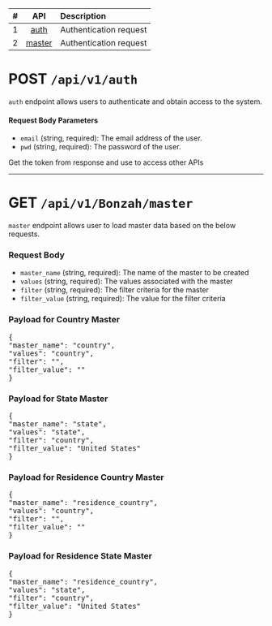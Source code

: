 |# | API | Description |
|:--:|:--:|:--|
|1|[auth](#post-apiv1auth)| Authentication request|
|2|[master](#payload-for-residence-country-master)| Authentication request|

# POST `/api/v1/auth`

`auth` endpoint allows users to authenticate and obtain access to the system.
 
#### Request Body Parameters
 
- `email` (string, required): The email address of the user.
- `pwd` (string, required): The password of the user.
 
Get the token from response and use to access other APIs
________________________________________

# GET `/api/v1/Bonzah/master`

`master` endpoint allows user to load master data based on the below requests.

### Request Body

- `master_name` (string, required): The name of the master to be created   
- `values` (string, required): The values associated with the master    
- `filter` (string, required): The filter criteria for the master
- `filter_value` (string, required): The value for the filter criteria

### Payload for Country Master
<pre lang="json">
{  
"master_name": "country",  
"values": "country",  
"filter": "",  
"filter_value": ""  
}
</pre>
### Payload for State Master
<pre lang="json">
{  
"master_name": "state",  
"values": "state",  
"filter": "country",  
"filter_value": "United States"  
}
</pre>
### Payload for Residence Country Master
<pre lang="json">
{  
"master_name": "residence_country",  
"values": "country",  
"filter": "",  
"filter_value": ""  
}
</pre>
### Payload for Residence State Master
<pre lang="json">
{  
"master_name": "residence_country",  
"values": "state",  
"filter": "country",  
"filter_value": "United States"  
}
</pre>

 
